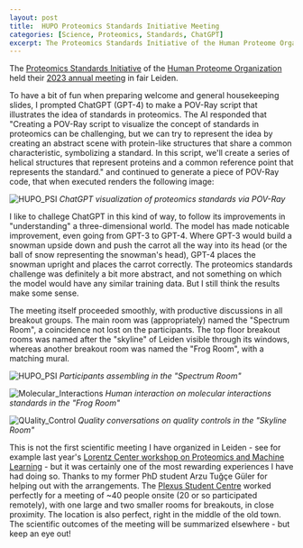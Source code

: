 ```yaml
---
layout: post
title:  HUPO Proteomics Standards Initiative Meeting
categories: [Science, Proteomics, Standards, ChatGPT]
excerpt: The Proteomics Standards Initiative of the Human Proteome Organization held their 2023 annual meeting in fair Leiden. 
---
```


The [Proteomics Standards Initiative](https://psidev.info/) of the [Human Proteome Organization](https://hupo.org/) held their [2023 annual meeting](https://psidev.info/hupo-psi-meeting-2023) in fair Leiden. 

To have a bit of fun when preparing welcome and general housekeeping slides, I prompted ChatGPT (GPT-4) to make a POV-Ray script that illustrates the idea of standards in proteomics. The AI responded that "Creating a POV-Ray script to visualize the concept of standards in proteomics can be challenging, but we can try to represent the idea by creating an abstract scene with protein-like structures that share a common characteristic, symbolizing a standard. In this script, we'll create a series of helical structures that represent proteins and a common reference point that represents the standard." and continued to generate a piece of POV-Ray code, that when executed renders the following image:

![HUPO_PSI]({{magnuspalmblad.github.io}}/assets/HUPO_PSI_1.png)
*ChatGPT visualization of proteomics standards via POV-Ray*

I like to challege ChatGPT in this kind of way, to follow its improvements in "understanding" a three-dimensional world. The model has made noticable improvement, even going from GPT-3 to GPT-4. Where GPT-3 would build a snowman upside down and push the carrot all the way into its head (or the ball of snow representing the snowman's head), GPT-4 places the snowman upright and places the carrot correctly. The proteomics standards challenge was definitely a bit more abstract, and not something on which the model would have any similar training data. But I still think the results make some sense.

The meeting itself proceeded smoothly, with productive discussions in all breakout groups. The main room was (appropriately) named the "Spectrum Room", a coincidence not lost on the participants. The top floor breakout rooms was named after the "skyline" of Leiden visible through its windows, whereas another breakout room was named the "Frog Room", with a matching mural.

![HUPO_PSI]({{magnuspalmblad.github.io}}/assets/Spectrumzaal.JPG)
*Participants assembling in the "Spectrum Room"*

![Molecular_Interactions]({{magnuspalmblad.github.io}}/assets/Kikkerzaal.jpg)
*Human interaction on molecular interactions standards in the "Frog Room"*

![QUality_Control]({{magnuspalmblad.github.io}}/assets/Skyline_zaal.JPG)
*Quality conversations on quality controls in the "Skyline Room"*

This is not the first scientific meeting I have organized in Leiden - see for example last year's [Lorentz Center workshop on Proteomics and Machine Learning](https://magnuspalmblad.github.io/Proteomics_and_Machine_Learning/) - but it was certainly one of the most rewarding experiences I have had doing so. Thanks to my former PhD student Arzu Tuğçe Güler for helping out with the arrangements. The [Plexus Student Centre](https://www.universiteitleiden.nl/en/locations/plexus-student-centre#tab-1) worked perfectly for a meeting of ~40 people onsite (20 or so participated remotely), with one large and two smaller rooms for breakouts, in close proximity. The location is also perfect, right in the middle of the old town. The scientific outcomes of the meeting will be summarized elsewhere - but keep an eye out!

&nbsp;
&nbsp;
&nbsp;
